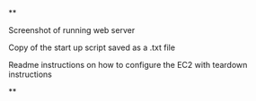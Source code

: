 


**

Screenshot of running web server

Copy of the start up script saved as a .txt file

Readme instructions on how to configure the EC2 with teardown instructions

**
